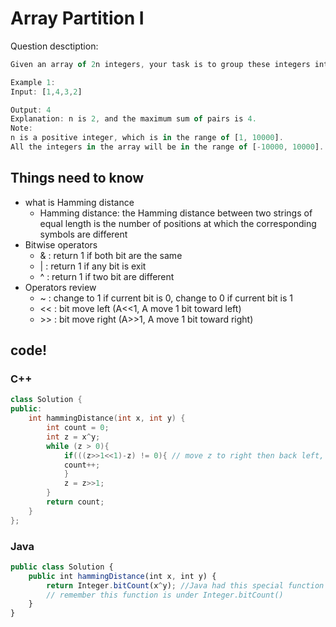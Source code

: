# Array Partition I

Question desctiption:

```javascript
Given an array of 2n integers, your task is to group these integers into n pairs of integer, say (a1, b1), (a2, b2), ..., (an, bn) which makes sum of min(ai, bi) for all i from 1 to n as large as possible.

Example 1:
Input: [1,4,3,2]

Output: 4
Explanation: n is 2, and the maximum sum of pairs is 4.
Note:
n is a positive integer, which is in the range of [1, 10000].
All the integers in the array will be in the range of [-10000, 10000].
```
## Things need to know
* what is Hamming distance
  * Hamming distance: the Hamming distance between two strings of equal length is the number of positions at which the corresponding symbols are different
* Bitwise operators
  * & : return 1 if both bit are the same
  * | : return 1 if any bit is exit
  * ^ : return 1 if two bit are different
* Operators review
  * ~  : change to 1 if current bit is 0, change to 0 if current bit is 1
  * << : bit move left (A<<1, A move 1 bit toward left)
  * \>> : bit move right (A>>1, A move 1 bit toward right)

## code!
### C++
`````c++
class Solution {
public:
    int hammingDistance(int x, int y) {
        int count = 0;
        int z = x^y;
        while (z > 0){
            if(((z>>1<<1)-z) != 0){ // move z to right then back left, if it's the same value with before, which means the last digit is 0, otherwise counter +1
            count++;
            }
            z = z>>1;
        }
        return count;
    }
};
`````

### Java
```javascript
public class Solution {
    public int hammingDistance(int x, int y) {
        return Integer.bitCount(x^y); //Java had this special function which can count bit.
        // remember this function is under Integer.bitCount()
    }
}
```
